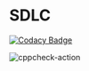 # SDLC

[![Codacy Badge](https://api.codacy.com/project/badge/Grade/073d4f8f0e1a4ac397cb261a836b573a)](https://app.codacy.com/manual/99002581/SDLC?utm_source=github.com&utm_medium=referral&utm_content=99002581/SDLC&utm_campaign=Badge_Grade_Dashboard)


![cppcheck-action](https://github.com/99002581/SDLC/workflows/cppcheck-action/badge.svg?branch=master)

